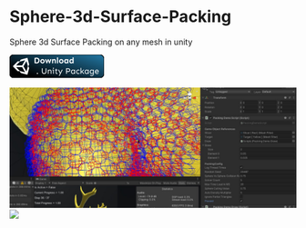 # Sphere-3d-Surface-Packing
Sphere 3d Surface Packing on any mesh in unity

<a href="https://github.com/nukadelic/Sphere-3d-Surface-Packing/blob/main/Sphere-3d-Surface-Packing.unitypackage?raw=true"><img src="https://raw.githubusercontent.com/nukadelic/Sphere-3d-Surface-Packing/main/Img%7E/img2.png"></a>

<img src="https://raw.githubusercontent.com/nukadelic/Sphere-3d-Surface-Packing/main/Img%7E/img1.jpg">

<img src="https://i.imgur.com/HuJG3YU.png">
